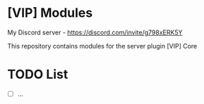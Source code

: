 # [VIP] Modules
My Discord server - https://discord.com/invite/g798xERK5Y

This repository contains modules for the server plugin [VIP] Core
# TODO List
- [ ]  ...
